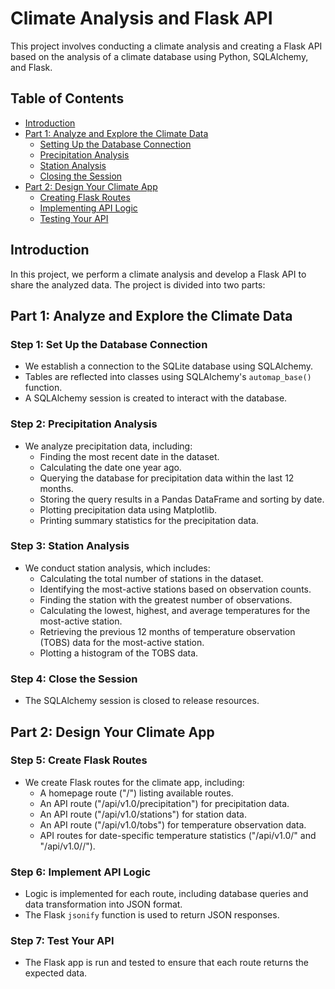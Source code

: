 # Climate Analysis and Flask API

This project involves conducting a climate analysis and creating a Flask API based on the analysis of a climate database using Python, SQLAlchemy, and Flask.

## Table of Contents
- [Introduction](#introduction)
- [Part 1: Analyze and Explore the Climate Data](#part-1-analyze-and-explore-the-climate-data)
    - [Setting Up the Database Connection](#step-1-set-up-the-database-connection)
    - [Precipitation Analysis](#step-2-precipitation-analysis)
    - [Station Analysis](#step-3-station-analysis)
    - [Closing the Session](#step-4-close-the-session)
- [Part 2: Design Your Climate App](#part-2-design-your-climate-app)
    - [Creating Flask Routes](#step-5-create-flask-routes)
    - [Implementing API Logic](#step-6-implement-api-logic)
    - [Testing Your API](#step-7-test-your-api)

## Introduction

In this project, we perform a climate analysis and develop a Flask API to share the analyzed data. The project is divided into two parts:

## Part 1: Analyze and Explore the Climate Data

### Step 1: Set Up the Database Connection
- We establish a connection to the SQLite database using SQLAlchemy.
- Tables are reflected into classes using SQLAlchemy's `automap_base()` function.
- A SQLAlchemy session is created to interact with the database.

### Step 2: Precipitation Analysis
- We analyze precipitation data, including:
  - Finding the most recent date in the dataset.
  - Calculating the date one year ago.
  - Querying the database for precipitation data within the last 12 months.
  - Storing the query results in a Pandas DataFrame and sorting by date.
  - Plotting precipitation data using Matplotlib.
  - Printing summary statistics for the precipitation data.

### Step 3: Station Analysis
- We conduct station analysis, which includes:
  - Calculating the total number of stations in the dataset.
  - Identifying the most-active stations based on observation counts.
  - Finding the station with the greatest number of observations.
  - Calculating the lowest, highest, and average temperatures for the most-active station.
  - Retrieving the previous 12 months of temperature observation (TOBS) data for the most-active station.
  - Plotting a histogram of the TOBS data.

### Step 4: Close the Session
- The SQLAlchemy session is closed to release resources.

## Part 2: Design Your Climate App

### Step 5: Create Flask Routes
- We create Flask routes for the climate app, including:
  - A homepage route ("/") listing available routes.
  - An API route ("/api/v1.0/precipitation") for precipitation data.
  - An API route ("/api/v1.0/stations") for station data.
  - An API route ("/api/v1.0/tobs") for temperature observation data.
  - API routes for date-specific temperature statistics ("/api/v1.0/<start>" and "/api/v1.0/<start>/<end>").

### Step 6: Implement API Logic
- Logic is implemented for each route, including database queries and data transformation into JSON format.
- The Flask `jsonify` function is used to return JSON responses.

### Step 7: Test Your API
- The Flask app is run and tested to ensure that each route returns the expected data.

